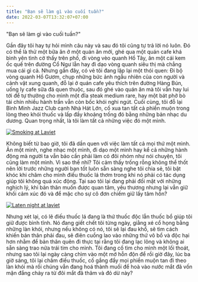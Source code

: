 ```yaml
---
title: "Bạn sẽ làm gì vào cuối tuần?"
date: 2022-03-07T13:32:07+07:00
---
```


"Bạn sẽ làm gì vào cuối tuần?"

Gần đây tôi hay tự hỏi mình câu này và sau đó tôi cũng tự trả lời nó luôn. Đó có thể là thử một bữa ăn ở một quán ăn mới, ghé qua một quán cafe khá bình yên tình cờ thấy trên phố, đi vòng vèo quanh Hồ Tây, ăn một cái kem ốc quế trên đường Cổ Ngư lẫn hay đi dạo vòng quanh siêu thị mà chẳng mua cái gì cả. Nhưng gần đây, có vẻ tôi đang lặp lại một thói quen: Đi bộ vòng quanh Hồ Gươm, chụp những bức ảnh ngẫu nhiên của con người và cảnh vật xung quanh, đỗ lại ở quán cafe yêu thích trên đường Hàng Bún, uống ly cafe sữa đá quen thuộc, sau đó ghé vào quán ăn mà tôi vẫn hay lui tới để tự thưởng cho mình một đĩa steak medium rare, hay một bát phở bò tái chín nhiều hành trần vẫn còn bốc khói nghi ngút. Cuối cùng, tôi đỗ lại Bình Minh Jazz Club cạnh Nhà Hát Lớn, cố xua tan tất cả phiền muộn trong lòng theo khói thuốc và lấp đầy khoảng trống đó bằng những bản nhạc du dương. Quan trọng nhất, là tôi làm tất cả những việc đó một mình.

[![Smoking at Laviet](/routine-chores/smoking-at-laviet.jpeg)](https://www.flickr.com/photos/195023465@N03/51923200756/in/dateposted-public/)

Không biết từ bao giờ, tôi đã dần quen với việc làm tất cả mọi thứ một mình. Ăn một mình, nghe nhạc một mình, đi dạo một mình hay kể cả những hành động mà người ta vẫn bảo cần phải làm có đôi nhóm như nói chuyện, tôi cũng làm một mình. Vì sao thế nhỉ? Tôi cảm thấy trống rỗng không thể thốt nên lời trước những người bạn tốt luôn sẵn sàng nghe tôi chia sẻ, tôi bật khóc khi châm cho mình điếu thuốc lá thơm trong khi nó phải có tác dụng giúp tôi không quá xúc động. Tại sao tôi lại đang phải đối mặt với những nghịch lý, khi bản thân muốn được quan tâm, yêu thương nhưng lại vẫn giữ khối cảm xúc đó và để mặc cho sự cô đơn chiếm giữ lấy tâm hồn?

[![Laten night at laviet](/routine-chores/late-night-at-laviet.jpg)](https://www.flickr.com/photos/195023465@N03/51913124646/in/dateposted-public/)

Nhưng xét lại, có lẽ điếu thuốc lá đang là thứ thuốc độc lẫn thuốc bổ giúp tôi giữ được bình tĩnh. Nó đang giết chết tôi từng ngày, giằng xé cổ họng bằng những làn khói, nhưng nếu không có nó, tôi sẽ lại đau khổ, sẽ tìm cách khiến bản thân phải đau, sẽ điên cuồng lao vào những thứ vô bổ và độc hại hơn nhằm để bản thân quên đi thực tại rằng tôi đang lạc lõng và không ai sẵn sàng trao nửa trái tim cho mình. Tôi đang cố tìm cho mình một lối thoát, nhưng sao tôi lại ngày càng chìm vào một mớ hỗn độn để rồi giờ đây, lúc ba giờ sáng, tôi lại châm điếu thuốc, cố gắng đẩy mọi phiền muộn tan đi theo làn khói mà rồi chúng vẫn đang hoá thành muối để hoà vào nước mắt đã vốn mặn đắng chảy ra từ đôi mắt đã thâm và đỏ dừ này?